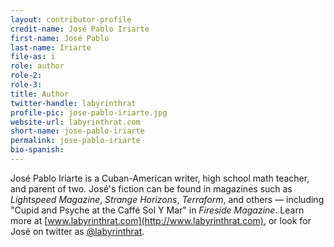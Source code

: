 ```yaml
---
layout: contributor-profile
credit-name: José Pablo Iriarte
first-name: José Pablo
last-name: Iriarte
file-as: i
role: author
role-2:
role-3:
title: Author
twitter-handle: labyrinthrat
profile-pic: jose-pablo-iriarte.jpg
website-url: labyrinthrat.com
short-name: jose-pablo-iriarte
permalink: jose-pablo-iriarte
bio-spanish:
---
```

José Pablo Iriarte is a Cuban-American writer, high school math teacher, and parent of two. José's fiction can be found in magazines such as _Lightspeed Magazine_, _Strange Horizons_, _Terraform_, and others — including "Cupid and Psyche at the Caffé Sol Y Mar" in _Fireside Magazine_. Learn more at [www.labyrinthrat.com](http://www.labyrinthrat.com), or look for José on twitter as [@labyrinthrat](https://www.twitter.com/labyrinthrat).
